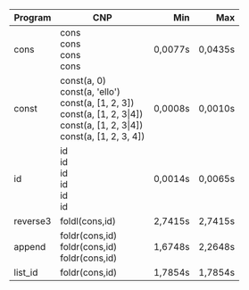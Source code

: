 Program | CNP | Min | Max
--- | --- | ---: | ---:
cons | cons<br/>cons<br/>cons<br/>cons | 0,0077s | 0,0435s
const | const(a, 0)<br/>const(a, 'ello')<br/>const(a, [1, 2, 3])<br/>const(a, [1, 2, 3\|4])<br/>const(a, [1, 2, 3\|4])<br/>const(a, [1, 2, 3, 4]) | 0,0008s | 0,0010s
id | id<br/>id<br/>id<br/>id<br/>id<br/>id | 0,0014s | 0,0065s
reverse3 | foldl(cons,id) | 2,7415s | 2,7415s
append | foldr(cons,id)<br/>foldr(cons,id)<br/>foldr(cons,id) | 1,6748s | 2,2648s
list_id | foldr(cons,id) | 1,7854s | 1,7854s
